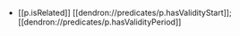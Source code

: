



- [[p.isRelated]] [[dendron://predicates/p.hasValidityStart]]; [[dendron://predicates/p.hasValidityPeriod]]
